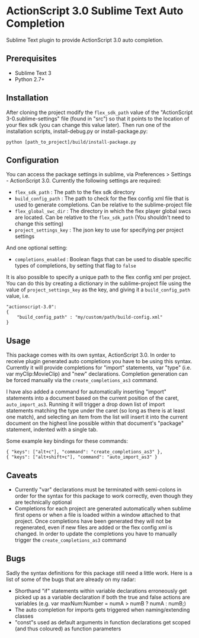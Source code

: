 # ActionScript 3.0 Sublime Text Auto Completion

Sublime Text plugin to provide ActionScript 3.0 auto completion.

## Prerequisites

- Sublime Text 3
- Python 2.7+

## Installation

After cloning the project modify the `flex_sdk_path` value of the "ActionScript 3-0.sublime-settings" file (found in "src") so that it points to the location of your flex sdk (you can change this value later).  Then run one of the installation scripts, install-debug.py or install-package.py:

    python [path_to_project]/build/install-package.py

## Configuration

You can access the package settings in sublime, via Preferences > Settings - ActionScript 3.0.  Currently the following settings are required:

- `flex_sdk_path` : The path to the flex sdk directory
- `build_config_path` : The path to check for the flex config xml file that is used to generate completions.  Can be relative to the sublime-project file
- `flex_global_swc_dir` : The directory in which the flex player global swcs are located.  Can be relative to the `flex_sdk_path` (You shouldn't need to change this setting)
- `project_settings_key` : The json key to use for specifying per project settings

And one optional setting:

- `completions_enabled` : Boolean flags that can be used to disable specific types of completions, by setting that flag to `false`

It is also possible to specify a unique path to the flex config xml per project.  You can do this by creating a dictionary in the sublime-project file using the value of `project_settings_key` as the key, and giving it a `build_config_path` value, i.e.

    "actionscript-3.0":
    {
        "build_config_path" : "my/custom/path/build-config.xml"
    }

## Usage

This package comes with its own syntax, ActionScript 3.0.  In order to receive plugin generated auto completions you have to be using this syntax.  Currently it will provide completions for "import" statements, var "type" (i.e. var myClip:MovieClip) and "new" declarations.  Completion generation can be forced manually via the `create_completions_as3` command.

I have also added a command for automatically inserting "import" statements into a document based on the current position of the caret, `auto_import_as3`.  Running it will trigger a drop down list of import statements matching the type under the caret (so long as there is at least one match), and selecting an item from the list will insert it into the current document on the highest line possible within that document's "package" statement, indented with a single tab.

Some example key bindings for these commands:

    { "keys": ["alt+c"], "command": "create_completions_as3" },
    { "keys": ["alt+shift+c"], "command": "auto_import_as3" }

## Caveats

- Currently "var" declarations must be terminated with semi-colons in order for the syntax for this package to work correctly, even though they are technically optional
- Completions for each project are generated automatically when sublime first opens or when a file is loaded within a window attached to that project.  Once completions have been generated they will not be regenerated, even if new files are added or the flex config xml is changed.  In order to update the completions you have to manually trigger the `create_completions_as3` command

## Bugs

Sadly the syntax definitions for this package still need a little work.  Here is a list of some of the bugs that are already on my radar:

- Shorthand "if" statements within variable declarations erroneously get picked up as a variable declaration if both the true and false actions are variables (e.g. var maxNum:Number = numA > numB ? numA : numB;)
- The auto completion for imports gets triggered when naming/extending classes
- "const"s used as default arguments in function declarations get scoped (and thus coloured) as function parameters